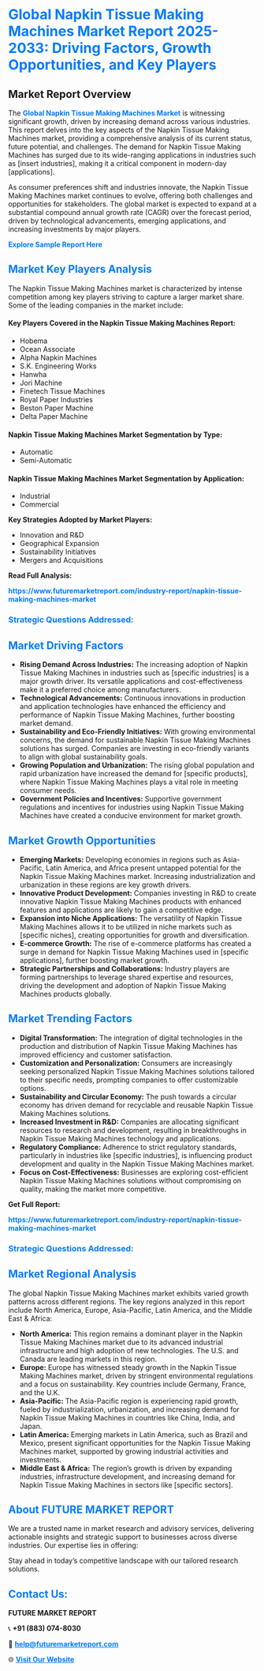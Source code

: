 <h1 style="color: #007BFF;">Global Napkin Tissue Making Machines Market Report 2025-2033: Driving Factors, Growth Opportunities, and Key Players</h1>

<section id="overview">
<h2>Market Report Overview</h2>
<p>The <a href="https://www.futuremarketreport.com/industry-report/napkin-tissue-making-machines-market" style="color: #007BFF; text-decoration: none;"><strong>Global Napkin Tissue Making Machines Market</strong></a> is witnessing significant growth, driven by increasing demand across various industries. This report delves into the key aspects of the Napkin Tissue Making Machines market, providing a comprehensive analysis of its current status, future potential, and challenges. The demand for Napkin Tissue Making Machines has surged due to its wide-ranging applications in industries such as [insert industries], making it a critical component in modern-day [applications].</p>
<p>As consumer preferences shift and industries innovate, the Napkin Tissue Making Machines market continues to evolve, offering both challenges and opportunities for stakeholders. The global market is expected to expand at a substantial compound annual growth rate (CAGR) over the forecast period, driven by technological advancements, emerging applications, and increasing investments by major players.</p>
</section>

<section id="overview">
<p><a href="https://www.futuremarketreport.com/request-sample/reportId=84797" style="color: #007BFF; text-decoration: none;"><strong>Explore Sample Report Here</strong></a></p>
</section>

<section id="key-players">
<h2 style="color: #007BFF;">Market Key Players Analysis</h2>
<p>The Napkin Tissue Making Machines market is characterized by intense competition among key players striving to capture a larger market share. Some of the leading companies in the market include:</p>
<h4>Key Players Covered in the Napkin Tissue Making Machines Report:</h4>
<ul><li>Hobema</li><li>Ocean Associate</li><li>Alpha Napkin Machines</li><li>S.K. Engineering Works</li><li>Hanwha</li><li>Jori Machine</li><li>Finetech Tissue Machines</li><li>Royal Paper Industries</li><li>Beston Paper Machine</li><li>Delta Paper Machine</li></ul>
<h4>Napkin Tissue Making Machines Market Segmentation by Type:</h4>
<ul><li>Automatic</li><li>Semi-Automatic</li></ul>

<h4>Napkin Tissue Making Machines Market Segmentation by Application:</h4>
<ul><li>Industrial</li><li>Commercial</li></ul>
<p><strong>Key Strategies Adopted by Market Players:</strong></p>
<ul>
<li>Innovation and R&D</li>
<li>Geographical Expansion</li>
<li>Sustainability Initiatives</li>
<li>Mergers and Acquisitions</li>
</ul>
</section>

<section>
<p><strong>Read Full Analysis: </strong></p><a href="https://www.futuremarketreport.com/industry-report/napkin-tissue-making-machines-market" style="color: #007BFF; text-decoration: none;"><strong>https://www.futuremarketreport.com/industry-report/napkin-tissue-making-machines-market</strong></a>
<h3 style="color: #007BFF;">Strategic Questions Addressed:</h3>
</section>

<section id="driving-factors">
<h2 style="color: #007BFF;">Market Driving Factors</h2>
<ul>
<li><strong>Rising Demand Across Industries:</strong> The increasing adoption of Napkin Tissue Making Machines in industries such as [specific industries] is a major growth driver. Its versatile applications and cost-effectiveness make it a preferred choice among manufacturers.</li>
<li><strong>Technological Advancements:</strong> Continuous innovations in production and application technologies have enhanced the efficiency and performance of Napkin Tissue Making Machines, further boosting market demand.</li>
<li><strong>Sustainability and Eco-Friendly Initiatives:</strong> With growing environmental concerns, the demand for sustainable Napkin Tissue Making Machines solutions has surged. Companies are investing in eco-friendly variants to align with global sustainability goals.</li>
<li><strong>Growing Population and Urbanization:</strong> The rising global population and rapid urbanization have increased the demand for [specific products], where Napkin Tissue Making Machines plays a vital role in meeting consumer needs.</li>
<li><strong>Government Policies and Incentives:</strong> Supportive government regulations and incentives for industries using Napkin Tissue Making Machines have created a conducive environment for market growth.</li>
</ul>
</section>

<section id="growth-opportunities">
<h2 style="color: #007BFF;">Market Growth Opportunities</h2>
<ul>
<li><strong>Emerging Markets:</strong> Developing economies in regions such as Asia-Pacific, Latin America, and Africa present untapped potential for the Napkin Tissue Making Machines market. Increasing industrialization and urbanization in these regions are key growth drivers.</li>
<li><strong>Innovative Product Development:</strong> Companies investing in R&D to create innovative Napkin Tissue Making Machines products with enhanced features and applications are likely to gain a competitive edge.</li>
<li><strong>Expansion into Niche Applications:</strong> The versatility of Napkin Tissue Making Machines allows it to be utilized in niche markets such as [specific niches], creating opportunities for growth and diversification.</li>
<li><strong>E-commerce Growth:</strong> The rise of e-commerce platforms has created a surge in demand for Napkin Tissue Making Machines used in [specific applications], further boosting market growth.</li>
<li><strong>Strategic Partnerships and Collaborations:</strong> Industry players are forming partnerships to leverage shared expertise and resources, driving the development and adoption of Napkin Tissue Making Machines products globally.</li>
</ul>
</section>

<section id="trending-factors">
<h2 style="color: #007BFF;">Market Trending Factors</h2>
<ul>
<li><strong>Digital Transformation:</strong> The integration of digital technologies in the production and distribution of Napkin Tissue Making Machines has improved efficiency and customer satisfaction.</li>
<li><strong>Customization and Personalization:</strong> Consumers are increasingly seeking personalized Napkin Tissue Making Machines solutions tailored to their specific needs, prompting companies to offer customizable options.</li>
<li><strong>Sustainability and Circular Economy:</strong> The push towards a circular economy has driven demand for recyclable and reusable Napkin Tissue Making Machines solutions.</li>
<li><strong>Increased Investment in R&D:</strong> Companies are allocating significant resources to research and development, resulting in breakthroughs in Napkin Tissue Making Machines technology and applications.</li>
<li><strong>Regulatory Compliance:</strong> Adherence to strict regulatory standards, particularly in industries like [specific industries], is influencing product development and quality in the Napkin Tissue Making Machines market.</li>
<li><strong>Focus on Cost-Effectiveness:</strong> Businesses are exploring cost-efficient Napkin Tissue Making Machines solutions without compromising on quality, making the market more competitive.</li>
</ul>
</section>

<section>
<p><strong>Get Full Report: </strong></p><a href="https://www.futuremarketreport.com/industry-report/napkin-tissue-making-machines-market" style="color: #007BFF; text-decoration: none;"><strong>https://www.futuremarketreport.com/industry-report/napkin-tissue-making-machines-market</strong></a>
<h3 style="color: #007BFF;">Strategic Questions Addressed:</h3>
</section>


<section id="regional-analysis">
<h2 style="color: #007BFF;">Market Regional Analysis</h2>
<p>The global Napkin Tissue Making Machines market exhibits varied growth patterns across different regions. The key regions analyzed in this report include North America, Europe, Asia-Pacific, Latin America, and the Middle East & Africa:</p>
<ul>
<li><strong>North America:</strong> This region remains a dominant player in the Napkin Tissue Making Machines market due to its advanced industrial infrastructure and high adoption of new technologies. The U.S. and Canada are leading markets in this region.</li>
<li><strong>Europe:</strong> Europe has witnessed steady growth in the Napkin Tissue Making Machines market, driven by stringent environmental regulations and a focus on sustainability. Key countries include Germany, France, and the U.K.</li>
<li><strong>Asia-Pacific:</strong> The Asia-Pacific region is experiencing rapid growth, fueled by industrialization, urbanization, and increasing demand for Napkin Tissue Making Machines in countries like China, India, and Japan.</li>
<li><strong>Latin America:</strong> Emerging markets in Latin America, such as Brazil and Mexico, present significant opportunities for the Napkin Tissue Making Machines market, supported by growing industrial activities and investments.</li>
<li><strong>Middle East & Africa:</strong> The region’s growth is driven by expanding industries, infrastructure development, and increasing demand for Napkin Tissue Making Machines in sectors like [specific sectors].</li>
</ul>
</section>

<footer>
<h2 style="color: #007BFF;">About FUTURE MARKET REPORT</h2>
<p>We are a trusted name in market research and advisory services, delivering actionable insights and strategic support to businesses across diverse industries. Our expertise lies in offering:</p>

<p>Stay ahead in today’s competitive landscape with our tailored research solutions.</p>

<h2 style="color: #007BFF;">Contact Us:</h2>
<p><strong>FUTURE MARKET REPORT</strong></p>
<p>📞 <strong>+91 (883) 074-8030</strong></p>
<p>📧 <strong><a href="mailto:help@futuremarketreport.com" style="color: #007BFF;">help@futuremarketreport.com</a></strong></p>
<p>🌐 <strong><a href="https://www.futuremarketreport.com/" style="color: #007BFF;">Visit Our Website</a></strong></p>
</footer>